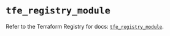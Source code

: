 # `tfe_registry_module`

Refer to the Terraform Registry for docs: [`tfe_registry_module`](https://registry.terraform.io/providers/hashicorp/tfe/0.65.0/docs/resources/registry_module).

